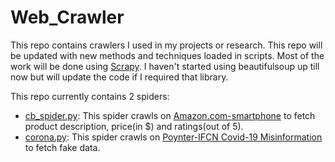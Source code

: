 # Web_Crawler
This repo contains crawlers I used in my projects or research. This repo will be updated with new methods and techniques loaded in scripts. Most of the work will be done using [Scrapy](https://scrapy.org/). I haven't started using beautifulsoup up till now but will update the code if I required that library.

This repo currently contains 2 spiders:
- [cb_spider.py](/cb_spider.py): This spider crawls on [Amazon.com-smartphone](https://www.amazon.com/s?k=SMARTPHONE&ref=nb_sb_noss_2) to fetch product description, price(in $) and ratings(out of 5).
- [corona.py](/corona.py): This spider crawls on [Poynter-IFCN Covid-19 Misinformation](https://www.poynter.org/ifcn-covid-19-misinformation/?covid_countries=0&covid_rating=0&covid_fact_checkers=0#038;covid_rating=0&covid_fact_checkers=0) to fetch fake data. 
